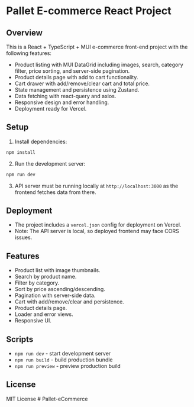 # Pallet E-commerce React Project

## Overview
This is a React + TypeScript + MUI e-commerce front-end project with the following features:
- Product listing with MUI DataGrid including images, search, category filter, price sorting, and server-side pagination.
- Product details page with add to cart functionality.
- Cart drawer with add/remove/clear cart and total price.
- State management and persistence using Zustand.
- Data fetching with react-query and axios.
- Responsive design and error handling.
- Deployment ready for Vercel.

## Setup

1. Install dependencies:
```bash
npm install
```

2. Run the development server:
```bash
npm run dev
```

3. API server must be running locally at `http://localhost:3000` as the frontend fetches data from there.

## Deployment

- The project includes a `vercel.json` config for deployment on Vercel.
- Note: The API server is local, so deployed frontend may face CORS issues.

## Features

- Product list with image thumbnails.
- Search by product name.
- Filter by category.
- Sort by price ascending/descending.
- Pagination with server-side data.
- Cart with add/remove/clear and persistence.
- Product details page.
- Loader and error views.
- Responsive UI.

## Scripts

- `npm run dev` - start development server
- `npm run build` - build production bundle
- `npm run preview` - preview production build

## License

MIT License
#   P a l l e t - e C o m m e r c e  
 
